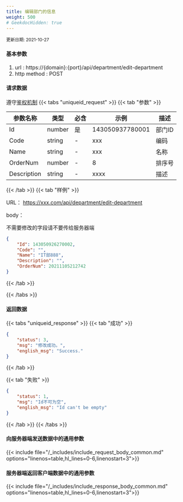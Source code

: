 ```yaml
---
title: 编辑部门的信息
weight: 500
# GeekdocHidden: true
---
```


<small>更新日期: 2021-10-27</small>

#### 基本参数
1. url : https://{domain}:{port}/api/department/edit-department
2. http method : POST

#### 请求数据
遵守[鉴权机制](/auth/)
{{< tabs "uniqueid_request" >}}
{{< tab "参数" >}} 

|  参数名称   |  类型 |  必含 |  示例 |  描述 |
|  ----  | ----  | ----  | ----  | ----  |
|  Id  | number  | 是  | 143050937780001  | 部门ID |
|  Code  | string  | - | xxx  | 编码  |
|  Name  |  string  | - | xxx  | 名称  |
|  OrderNum  |  number  | - | 8  | 排序号  |
|  Description  |  string  | - | xxxx  | 描述  |
 
{{< /tab >}}
{{< tab "样例" >}}

URL： https://xxx.com/api/department/edit-department

body： 

不需要修改的字段请不要传给服务器端

```json
{
    "Id": 143050926270002,
    "Code": "",
    "Name": "IT部888",
    "Description": "",
    "OrderNum": 20211105212742
}
```
{{< /tab >}}

{{< /tabs >}}


#### 返回数据


{{< tabs "uniqueid_response" >}}
{{< tab "成功" >}} 
```json
{
    "status": 3,
    "msg": "修改成功。",
    "english_msg": "Success."
}
```   
{{< /tab >}}

{{< tab "失败" >}}
```json
{
    "status": 1,
    "msg": "Id不可为空",
    "english_msg": "Id can't be empty"
}
```
{{< /tab >}}
{{< /tabs >}}


#### 向服务器端发送数据中的通用参数
{{< include file="/_includes/include_request_body_common.md"  options="linenos=table,hl_lines=0-6,linenostart=3">}}

#### 服务器端返回客户端数据中的通用参数

{{< include file="/_includes/include_response_body_common.md"  options="linenos=table,hl_lines=0-6,linenostart=3">}}
